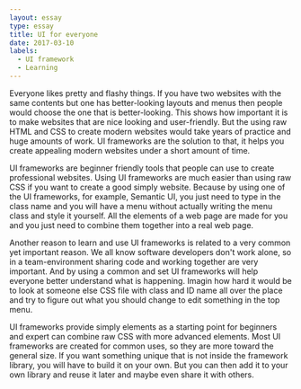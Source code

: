 ```yaml
---
layout: essay
type: essay
title: UI for everyone
date: 2017-03-10 
labels:
  - UI framework
  - Learning
---
```


Everyone likes pretty and flashy things. If you have two websites with the same contents but one has better-looking layouts and menus then people would choose the one that is better-looking. This shows how important it is to make websites that are nice looking and user-friendly. But the using raw HTML and CSS to create modern websites would take years of practice and huge amounts of work. UI frameworks are the solution to that, it helps you create appealing modern websites under a short amount of time. 

UI frameworks are beginner friendly tools that people can use to create professional websites. Using UI frameworks are much easier than using raw CSS if you want to create a good simply website. Because by using one of the UI frameworks, for example, Semantic UI, you just need to type in the class name and you will have a menu without actually writing the menu class and style it yourself. All the elements of a web page are made for you and you just need to combine them together into a real web page. 

Another reason to learn and use UI frameworks is related to a very common yet important reason. We all know software developers don't work alone, so in a team-environment sharing code and working together are very important. And by using a common and set UI frameworks will help everyone better understand what is happening. Imagin how hard it would be to look at someone else CSS file with class and ID name all over the place and try to figure out what you should change to edit something in the top menu.  

UI frameworks provide simply elements as a starting point for beginners and expert can combine raw CSS with more advanced elements. Most UI frameworks are created for common uses, so they are more toward the general size. If you want something unique that is not inside the framework library, you will have to build it on your own. But you can then add it to your own library and reuse it later and maybe even share it with others.
